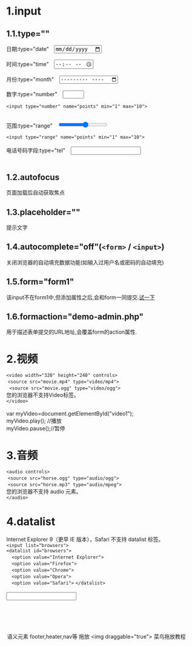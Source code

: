 # 1.input
## 1.1.type=""
日期:type="date"&emsp;<input type="date">  
<br>
时间:type="time"&emsp;<input type="time">  
<br> 
月份:type="month"&emsp;<input type="month">  
<br>
数字:type="number"&emsp;<input type="number" name="points" min="1" max="10">  

`<input type="number" name="points" min="1" max="10">` 

<br>
范围:type="range"&emsp;<input type="range" name="points" min="1" max="10">


`<input type="range" name="points" min="1" max="10">`  
<br>
电话号码字段:type="tel"&emsp;<input type="tel">  
<br>

## 1.2.autofocus
页面加载后自动获取焦点
## 1.3.placeholder=""
提示文字
## 1.4.autocomplete="off"(`<form>` / `<input>`)
关闭浏览器的自动填充数据功能(如输入过用户名或密码的自动填充)
## 1.5.form="form1"
该input不在form1中,但添加属性之后,会和form一同提交.<a href='https://www.runoob.com/try/try.php?filename=tryhtml5_input_form'>试一下</a>
## 1.6.formaction="demo-admin.php"
用于描述表单提交的URL地址,会覆盖form的action属性.


# 2.视频
`<video width="320" height="240" controls>`  
&nbsp;`<source src="movie.mp4" type="video/mp4">`  
&nbsp; `<source src="movie.ogg" type="video/ogg">`  
您的浏览器不支持Video标签。  
`</video>`  
<br>
var myVideo=document.getElementById("video1");   
myVideo.play(); //播放  
myVideo.pause();//暂停 

# 3.音频
`<audio controls>`  
&nbsp;`<source src="horse.ogg" type="audio/ogg">`  
&nbsp;`<source src="horse.mp3" type="audio/mpeg">`  
您的浏览器不支持 audio 元素。  
`</audio>`

# 4.datalist
Internet Explorer 9（更早 IE 版本），Safari 不支持 datalist 标签。  
`<input list="browsers">`  
`<datalist id="browsers">`  
&emsp;`<option value="Internet Explorer">`  
&emsp;`<option value="Firefox">`  
&emsp;`<option value="Chrome">`  
&emsp;`<option value="Opera">`  
&emsp;`<option value="Safari">`
`</datalist>`  
<br>
<input list="browsers">
<datalist id="browsers">
  <option value="Internet Explorer">
  <option value="Firefox">
  <option value="Chrome">
  <option value="Opera">
  <option value="Safari">
</datalist>

# 语义元素
footer,heater,nav等
# 拖放
`<img draggable="true">`  
<a href='https://www.runoob.com/html/html5-draganddrop.html'>菜鸟拖放教程</a> 

